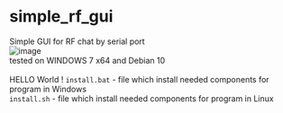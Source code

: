# simple_rf_gui
Simple GUI for RF chat by serial port
<br/>
![image](https://github.com/sw3nlab/simple_rf_gui/blob/master/chat.png)
<br/>
tested on
WINDOWS 7 x64 and Debian 10<br/><br/>
HELLO World !
`install.bat` - file which install needed components for program in Windows
<br/>
`install.sh` - file which install needed components for program in Linux
